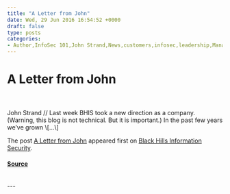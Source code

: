 ```yaml
---
title: "A Letter from John"
date: Wed, 29 Jun 2016 16:54:52 +0000
draft: false
type: posts
categories: 
- Author,InfoSec 101,John Strand,News,customers,infosec,leadership,Management,Patagonia,people over profit,vested interest
---
```

# A Letter from John

<br/>

<br/>
John Strand // Last week BHIS took a new direction as a company. (Warning, this blog is not technical. But it is important.) In the past few years we’ve grown \[…\]

The post [A Letter from John](https://www.blackhillsinfosec.com/a-letter-from-john/) appeared first on [Black Hills Information Security](https://www.blackhillsinfosec.com).

#### [Source](https://www.blackhillsinfosec.com/a-letter-from-john/)

<br/>
---
